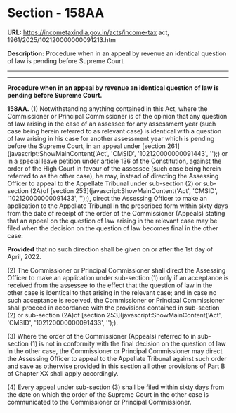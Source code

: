 # Section - 158AA

**URL:** https://incometaxindia.gov.in/acts/income-tax act, 1961/2025/102120000000091213.htm

**Description:** Procedure when in an appeal by revenue an identical question of law is pending before Supreme Court

---

****

**Procedure when in an appeal by revenue an identical question of law is pending before Supreme Court.**

**158AA.** (1) Notwithstanding anything contained in this Act, where the Commissioner or Principal Commissioner is of the opinion that any question of law arising in the case of an assessee for any assessment year (such case being herein referred to as relevant case) is identical with a question of law arising in his case for another assessment year which is pending before the Supreme Court, in an appeal under [section 261](javascript:ShowMainContent\('Act', 'CMSID', '102120000000091443', ''\);) or in a special leave petition under article 136 of the Constitution, against the order of the High Court in favour of the assessee (such case being herein referred to as the other case), he may, instead of directing the Assessing Officer to appeal to the Appellate Tribunal under sub-section (2) or sub-section (2A)of [section 253](javascript:ShowMainContent\('Act', 'CMSID', '102120000000091433', ''\);), direct the Assessing Officer to make an application to the Appellate Tribunal in the prescribed form within sixty days from the date of receipt of the order of the Commissioner (Appeals) stating that an appeal on the question of law arising in the relevant case may be filed when the decision on the question of law becomes final in the other case:

**Provided** that no such direction shall be given on or after the 1st day of April, 2022.

(2) The Commissioner or Principal Commissioner shall direct the Assessing Officer to make an application under sub-section (1) only if an acceptance is received from the assessee to the effect that the question of law in the other case is identical to that arising in the relevant case; and in case no such acceptance is received, the Commissioner or Principal Commissioner shall proceed in accordance with the provisions contained in sub-section (2) or sub-section (2A)of [section 253](javascript:ShowMainContent\('Act', 'CMSID', '102120000000091433', ''\);).

(3) Where the order of the Commissioner (Appeals) referred to in sub-section (1) is not in conformity with the final decision on the question of law in the other case, the Commissioner or Principal Commissioner may direct the Assessing Officer to appeal to the Appellate Tribunal against such order and save as otherwise provided in this section all other provisions of Part B of Chapter XX shall apply accordingly.

(4) Every appeal under sub-section (3) shall be filed within sixty days from the date on which the order of the Supreme Court in the other case is communicated to the Commissioner or Principal Commissioner.